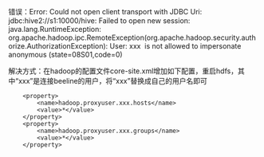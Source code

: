 





错误：Error: Could not open client transport with JDBC Uri: jdbc:hive2://s1:10000/hive: Failed to open new session: java.lang.RuntimeException: org.apache.hadoop.ipc.RemoteException(org.apache.hadoop.security.authorize.AuthorizationException): User: xxx  is not allowed to impersonate anonymous (state=08S01,code=0)



解决方式：在hadoop的配置文件core-site.xml增加如下配置，重启hdfs，其中“xxx”是连接beeline的用户，将“xxx”替换成自己的用户名即可
```
    <property>
	    <name>hadoop.proxyuser.xxx.hosts</name>
	    <value>*</value>
	</property>
	<property>
	    <name>hadoop.proxyuser.xxx.groups</name>
	    <value>*</value>
	</property>
```